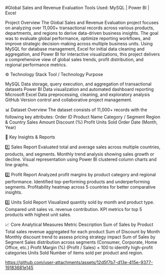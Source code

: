 #Global Sales and Revenue Evaluation
Tools Used: MySQL | Power BI | Excel 

Project Overview
The Global Sales and Revenue Evaluation project focuses on analyzing over 11,000+ transactional records across various products, departments, and regions to derive data-driven business insights. The goal was to evaluate global performance, optimize reporting workflows, and improve strategic decision-making across multiple business units.
Using MySQL for database management, Excel for initial data cleaning and aggregation, and Power BI for interactive visualizations, this project delivers a comprehensive view of global sales trends, profit distribution, and regional performance metrics.

⚙️ Technology Stack
Tool / Technology	Purpose

MySQL	Data storage, query execution, and aggregation of transactional datasets
Power BI	Data visualization and automated dashboard reporting
Microsoft Excel	Data preprocessing, cleaning, and exploratory analysis
GitHub	Version control and collaborative project management.

📊 Dataset Overview
The dataset consists of 11,000+ records with the following key attributes:
Order ID
Product Name
Category / Segment
Region & Country 
Sales Amount
Discount (%)
Profit
Units Sold
Order Date (Month, Year)

🧩 Key Insights & Reports

1️⃣ Sales Report
Evaluated total and average sales across multiple countries, products, and segments.
Monthly trend analysis showing sales growth or decline.
Visual representation using Power BI clustered column charts and line graphs.

2️⃣ Profit Report
Analyzed profit margins by product category and regional performance.
Identified top-performing products and underperforming segments.
Profitability heatmap across 5 countries for better comparative insights.

3️⃣ Units Sold Report
Visualized quantity sold by month and product type.
Compared unit sales vs. revenue contribution.
KPI metrics for top 5 products with highest unit sales.

📈 Core Analytical Measures
Metric	Description
Sum of Sales by Product	Total sales revenue aggregated for each product
Sum of Discount by Month	Monthly discount trend to assess pricing strategy impact
Sum of Sales by Segment	Sales distribution across segments (Consumer, Corporate, Home Office, etc.)
Profit Margin (%)	(Profit / Sales) × 100 to identify high-profit categories
Units Sold	Number of items sold per product and region.

https://github.com/user-attachments/assets/12d5f7b7-d13e-415e-9377-19183681e145



